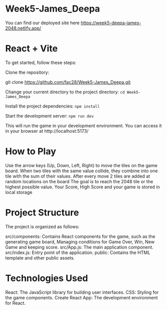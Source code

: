 # Week5-James_Deepa

You can find our deployed site here https://week5-deepa-james-2048.netlify.app/

# React + Vite

To get started, follow these steps:

Clone the repository:

git clone https://github.com/fac28/Week5-James_Deepa.git

Change your current directory to the project directory:
`cd Week5-James_Deepa`

Install the project dependencies: `npm install`

Start the development server: `npm run dev`

This will run the game in your development environment. You can access it in your browser at http://localhost:5173/

# How to Play

Use the arrow keys (Up, Down, Left, Right) to move the tiles on the game board.
When two tiles with the same value collide, they combine into one tile with the sum of their values.
After every move 2 tiles are added at random locations on the board
The goal is to reach the 2048 tile or the highest possible value.
Your Score, High Score and your game is stored in local storage

# Project Structure

The project is organized as follows:

src/components: Contains React components for the game, such as the generating game board, Managing conditions for Game Over, Win, New Game and keeping score.
src/App.js: The main application component.
src/index.js: Entry point of the application.
public: Contains the HTML template and other public assets.

# Technologies Used

React: The JavaScript library for building user interfaces.
CSS: Styling for the game components.
Create React App: The development environment for React.

